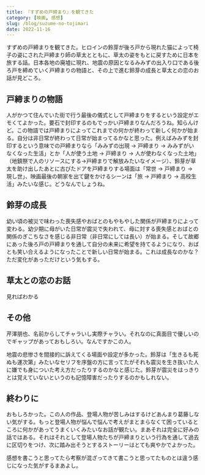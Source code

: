```yaml
---
title: 『すずめの戸締まり』を観てきた
category: [映画, 感想]
slug: /blog/suzume-no-tojimari
date: 2022-11-16
---
```


すずめの戸締まりを観てきた。ヒロインの鈴芽が後ろ戸から現れた猫によって椅子の姿にされた戸締まり師の草太とともに、草太の姿をもとに戻すために日本を旅する話。日本各地の廃墟に現れ、地震の原因となるみみずの出入り口である後ろ戸を締めていく戸締まりの物語と、その上で進む鈴芽の成長と草太との恋のお話が見どころ。

## 戸締まりの物語

人がかつて住んでいた街で行う最後の儀式として戸締まりをするという設定がエモくてよかった。要石で封印するのもでっかい戸締まりなんだろうね。知らんけど。この物語では戸締まりによってこれまでの何かが終わって新しく何かが始まる。自分は非日常が終わって日常が始まってるかなと思った。例えばみみずを封印するという意味での戸締まりなら「みみずの出現 → 戸締まり → みみずがいなくなった生活」とか「人が使う土地 → 戸締まり → 人が使わなくなった土地」（地鎮祭で人のリソースにする→戸締まりで解放みたいなイメージ）、鈴芽が草太を助け出したあとに古びたドアを戸締まりする場面は「常世 → 戸締まり → 現し世」、映画最後の朝家を出て鍵をかけるシーンは「旅 → 戸締まり → 高校生活」みたいな感じ。どうなんでしょうね。

## 鈴芽の成長

幼い頃の被災で味わった喪失感やおばとのもやもやした関係が戸締まりによって変わる。幼少期に母がいた日常が震災で失われて、母に対する喪失感とおばとの関係のぎこちなさを感じる非日常（非日常にしては長い）が始まる。そして故郷にあった後ろ戸の戸締まりを通して自分の未来に希望を持てるようになり、おばとも笑い合えるようになったことで新しい日常が始まる。これは成長なのかな？ただ変化があっただけという気もする。

## 草太との恋のお話

見ればわかる

## その他
芹澤朋也、名前からしてチャラいし実際チャラい。それなのに真面目で優しいのでギャップがあっておもしろい。なんですかこの人。

地震の悲惨さを間接的に訴えてくる場面や設定が多かった。鈴芽は「生きるも死ぬも運次第」みたいなセリフを序盤の方に言ってたがそれも震災を生き抜いた人に嫌でも身についた考え方だったりするのかなと感じた。鈴芽が震災をはっきりとは覚えていないというのも記憶障害だったりするのかもしれない。

## 終わりに
おもしろかった。この人の作品、登場人物が苦しみはするけどあんまり葛藤しない気がする。もっと登場人物が悩んで悩んで考えがまとまらなくて困っているところに何かがあってうまくいくみたいなお話が観たい。まあそれは完全に好みの話ではある。それはそれとして登場人物たちが戸締まりという行為を通して過去に区切りをつけ、次に踏み出そうとするストーリーはとても爽やかでよかった。

感想を書こうと思ってたら考察が混ざってきて書こうと思ってたものとは違う感じになった気がするまあよし。